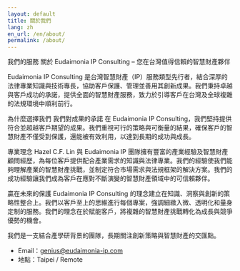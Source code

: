 ```yaml
---
layout: default
title: 關於我們
lang: zh
en_url: /en/about/
permalink: /about/
---
```


我們的服務
關於 Eudaimonia IP Consulting – 您在台灣值得信賴的智慧財產夥伴

Eudaimonia IP Consulting 是台灣智慧財產（IP）服務類型先行者，結合深厚的法律專業知識與技術專長，協助客戶保護、管理並善用其創新成果。我們秉持卓越與客戶成功的承諾，提供全面的智慧財產服務，致力於引導客戶在台灣及全球複雜的法規環境中順利前行。

為什麼選擇我們
我們對成果的承諾
在 Eudaimonia IP Consulting，我們堅持提供符合並超越客戶期望的成果。我們重視可行的策略與可衡量的結果，確保客戶的智慧財產不僅受到保護，還能被有效利用，以達到長期的成功與成長。

​專業理念
Hazel C.F. Lin 與 Eudaimonia IP 團隊擁有豐富的產業經驗及智慧財產顧問經歷，為每位客戶提供配合產業需求的知識與法律專業。我們的經驗使我們能夠理解產業的智慧財產挑戰，並制定符合市場需求與法規框架的解決方案。我們的成功經驗讓我們成為客戶在應對不斷演變的智慧財產領域中的可信賴夥伴。

贏在未來的保護
Eudaimonia IP Consulting 的理念建立在知識、洞察與創新的策略性整合上。我們以客戶至上的思維進行每個專案，強調細緻入微、透明化和量身定制的服務。我們的理念在於賦能客戶，將複雜的智慧財產挑戰轉化為成長與競爭優勢的機會。

我們是一支結合產學研背景的團隊，長期關注創新策略與智慧財產的交匯點。

- Email：genius@eudaimonia-ip.com
- 地點：Taipei / Remote
